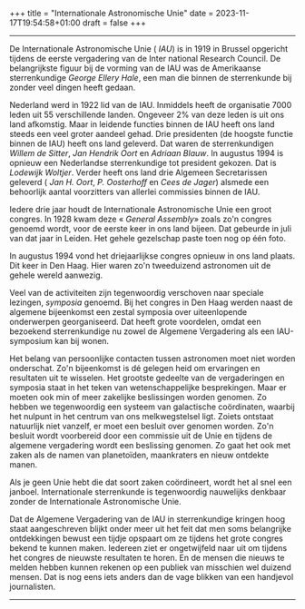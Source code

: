+++
title = "Internationale Astronomische Unie"
date = 2023-11-17T19:54:58+01:00
draft = false
+++

---
De Internationale Astronomische Unie ( *IAU*) is in 1919 in Brussel
opgericht tijdens de eerste vergadering van de Inter national Research
Council. De belangrijkste figuur bij de vorming van de IAU was de
Amerikaanse sterrenkundige *George Ellery Hale*, een man die binnen de
sterrenkunde bij zonder veel dingen heeft gedaan.

Nederland werd in 1922 lid van de IAU. Inmiddels heeft de organisatie
7000 leden uit 55 verschillende landen. Ongeveer 2% van deze leden is
uit ons land afkomstig. Maar in leidende functies binnen de IAU heeft
ons land steeds een veel groter aandeel gehad. Drie presidenten (de
hoogste functie binnen de IAU) heeft ons land geleverd. Dat waren de
sterrenkundigen *Willem de Sitter*, *Jan Hendrik Oort* en *Adriaan
Blauw*. In augustus 1994 is opnieuw een Nederlandse sterrenkundige tot
president gekozen. Dat is *Lodewijk Woltjer*. Verder heeft ons land drie
Algemeen Secretarissen geleverd ( *Jan H. Oort*, *P. Oosterhoff* en
*Cees de Jager*) alsmede een behoorlijk aantal voorzitters van allerlei
commissies binnen de IAU.

Iedere drie jaar houdt de Internationale Astronomische Unie een groot
congres. In 1928 kwam deze « *General Assembly*» zoals zo\'n congres
genoemd wordt, voor de eerste keer in ons land bijeen. Dat gebeurde in
juli van dat jaar in Leiden. Het gehele gezelschap paste toen nog op één
foto.

In augustus 1994 vond het driejaarlijkse congres opnieuw in ons land
plaats. Dit keer in Den Haag. Hier waren zo\'n tweeduizend astronomen
uit de gehele wereld aanwezig.

Veel van de activiteiten zijn tegenwoordig verschoven naar speciale
lezingen, *symposia* genoemd. Bij het congres in Den Haag werden naast
de algemene bijeenkomst een zestal symposia over uiteenlopende
onderwerpen georganiseerd. Dat heeft grote voordelen, omdat een
bezoekend sterrenkundige nu zowel de Algemene Vergadering als een
IAU-symposium kan bij wonen.

Het belang van persoonlijke contacten tussen astronomen moet niet worden
onderschat. Zo'n bijeenkomst is dé gelegen heid om ervaringen en
resultaten uit te wisselen. Het grootste gedeelte van de vergaderingen
en symposia staat in het teken van wetenschappelijke besprekingen. Maar
er moeten ook min of meer zakelijke beslissingen worden genomen. Zo
hebben we tegenwoordig een systeem van galactische coördinaten, waarbij
het nulpunt in het centrum van ons melkwegstelsel ligt. Zoiets ontstaat
natuurlijk niet vanzelf, er moet een besluit over genomen worden. Zo\'n
besluit wordt voorbereid door een commissie uit de Unie en tijdens de
algemene vergadering wordt een beslissing genomen. Zo gaat het ook met
zaken als de namen van planetoïden, maankraters en nieuw ontdekte manen.

Als je geen Unie hebt die dat soort zaken coördineert, wordt het al snel
een janboel. Internationale sterrenkunde is tegenwoordig nauwelijks
denkbaar zonder de Internationale Astronomische Unie.

Dat de Algemene Vergadering van de IAU in sterrenkundige kringen hoog
staat aangeschreven blijkt onder meer uit het feit dat men soms
belangrijke ontdekkingen bewust een tijdje opspaart om ze tijdens het
grote congres bekend te kunnen maken. Iedereen ziet er ongetwijfeld naar
uit om tijdens het congres de nieuwste resultaten te horen. En de mensen
die nieuws te melden hebben kunnen rekenen op een publiek van misschien
wel duizend mensen. Dat is nog eens iets anders dan de vage blikken van
een handjevol journalisten.

---
